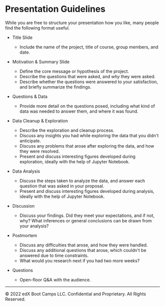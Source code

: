 # Presentation Guidelines

While you are free to structure your presentation how you like, many people find the following format useful.

* Title Slide

  * Include the name of the project, title of course, group members, and date.

* Motivation & Summary Slide

  * Define the core message or hypothesis of the project.
  * Describe the questions that were asked, and _why_ they were asked.
  * Describe whether the questions were answered to your satisfaction, and briefly summarize the findings.

* Questions & Data

  * Provide more detail on the questions posed, including what kind of data was needed to answer them, and where it was found.

* Data Cleanup & Exploration

  * Describe the exploration and cleanup process.
  * Discuss any insights you had while exploring the data that you didn't anticipate.
  * Discuss any problems that arose after exploring the data, and how they were resolved.
  * Present and discuss interesting figures developed during exploration, ideally with the help of Jupyter Notebook.

* Data Analysis

  * Discuss the steps taken to analyze the data, and answer each question that was asked in your proposal.
  * Present and discuss interesting figures developed during analysis, ideally with the help of Jupyter Notebook.

* Discussion

  * Discuss your findings. Did they meet your expectations, and if not, why? What inferences or general conclusions can be drawn from your analysis?

* Postmortem

  * Discuss any difficulties that arose, and how they were handled.
  * Discuss any additional questions that arose, which couldn't be answered due to time constraints. 
  * What would you research next if you had two more weeks?

* Questions
  * Open-floor Q&A with the audience.

- - -

© 2022 edX Boot Camps LLC. Confidential and Proprietary. All Rights Reserved.
